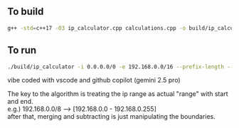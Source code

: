 ## To build  

```bash
g++ -std=c++17 -O3 ip_calculator.cpp calculations.cpp -o build/ip_calculator 
```

## To run  

```bash
./build/ip_calculator -i 0.0.0.0/0 -e 192.168.0.0/16 --prefix-length --delimiter ', ' -v
```

vibe coded with vscode and github copilot (gemini 2.5 pro)  
  
The key to the algorithm is treating the ip range as actual "range" with start and end.  
e.g.) 192.168.0.0/8 --> [192.168.0.0 - 192.168.0.255]  
after that, merging and subtracting is just manipulating the boundaries.  